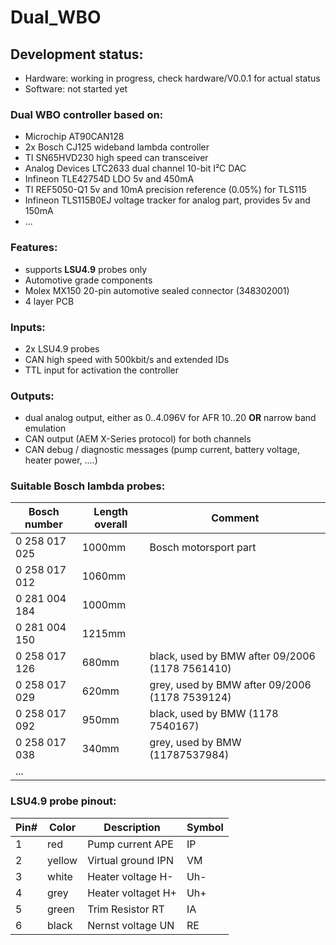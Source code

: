 # Dual_WBO

## Development status: ##
- Hardware: working in progress, check hardware/V0.0.1 for actual status
- Software: not started yet

### Dual WBO controller based on: ### 
- Microchip AT90CAN128
- 2x Bosch CJ125 wideband lambda controller
- TI SN65HVD230 high speed can transceiver
- Analog Devices LTC2633 dual channel 10-bit I²C DAC
- Infineon TLE42754D LDO 5v and 450mA
- TI REF5050-Q1 5v and 10mA precision reference (0.05%) for TLS115
- Infineon TLS115B0EJ voltage tracker for analog part, provides 5v and 150mA
- ...

### Features: ### 
- supports **LSU4.9** probes only
- Automotive grade components
- Molex MX150 20-pin automotive sealed connector (348302001)
- 4 layer PCB

### Inputs: ### 
- 2x LSU4.9 probes
- CAN high speed with 500kbit/s and extended IDs
- TTL input for activation the controller

### Outputs: ### 
- dual analog output, either as 0..4.096V for AFR 10..20 **OR** narrow band emulation
- CAN output (AEM X-Series protocol) for both channels
- CAN debug / diagnostic messages (pump current, battery voltage, heater power, ....)

### Suitable Bosch lambda probes: ###
|Bosch number  |Length overall|Comment|
|--------------|--------------|-------|
|0 258 017 025 |1000mm|Bosch motorsport part|
|0 258 017 012 |1060mm||
|0 281 004 184 |1000mm||
|0 281 004 150 |1215mm||
|0 258 017 126 |680mm|black, used by BMW after 09/2006 (1178 7561410)|
|0 258 017 029 |620mm|grey, used by BMW after 09/2006 (1178 7539124)|
|0 258 017 092 |950mm|black, used by BMW (1178 7540167)|
|0 258 017 038 |340mm|grey, used by BMW (11787537984)|
|...|||

### LSU4.9 probe pinout: ###
|Pin#|Color|Description|Symbol|
|----|-----|--------|-----------|
|1|red|Pump current APE|IP|
|2|yellow|Virtual ground IPN|VM|
|3|white|Heater voltage H-|Uh-|
|4|grey|Heater voltaget H+|Uh+|
|5|green|Trim Resistor RT|IA|
|6|black|Nernst voltage UN|RE|

